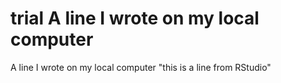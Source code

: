 # trial A line I wrote on my local computer
A line I wrote on my local computer
"this is a line from RStudio"

